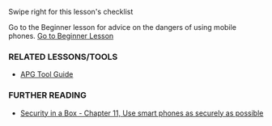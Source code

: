 [Title]: # (What now?)
[Difficulty]: # (Expert)
[Order]: # (12)

Swipe right for this lesson's checklist

Go to the Beginner lesson for advice on the dangers of using mobile phones.
[Go to Beginner Lesson](umbrella://lesson/mobile-phones/0)

### RELATED LESSONS/TOOLS

*   [APG Tool Guide](umbrella://lesson/k9-&-apg)

### FURTHER READING

*   [Security in a Box - Chapter 11, Use smart phones as securely as possible](https://securityinabox.org/en/guide/smartphones)
